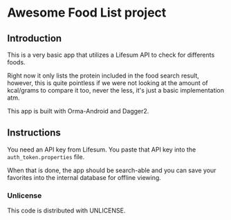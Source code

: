 # Awesome Food List project

## Introduction

This is a very basic app that utilizes a Lifesum API to check for differents foods.

Right now it only lists the protein included in the food search result, however, this is quite pointless if we were not 
looking at the amount of kcal/grams to compare it too, never the less, it's just a basic implementation atm.

This app is built with Orma-Android and Dagger2.

## Instructions

You need an API key from Lifesum. You paste that API key into the ```auth_token.properties``` file.

When that is done, the app should be search-able and you can save your favorites into the internal database 
for offline viewing.

### Unlicense

This code is distributed with UNLICENSE.
